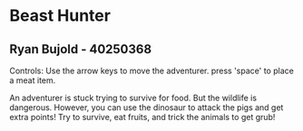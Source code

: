 # Beast Hunter
## Ryan Bujold - 40250368

Controls: Use the arrow keys to move the adventurer. press 'space' to place a meat item.

An adventurer is stuck trying to survive for food. But the wildlife is dangerous. However,
you can use the dinosaur to attack the pigs and get extra points! Try to survive, eat fruits, 
and trick the animals to get grub!